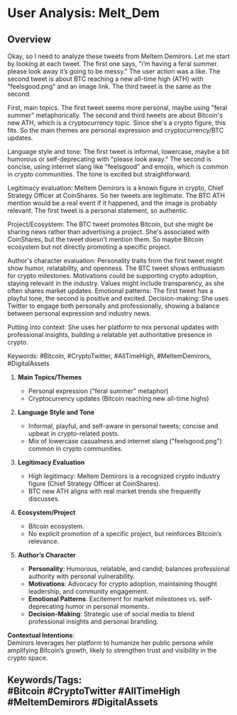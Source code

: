 # User Analysis: Melt_Dem

## Overview

<think>
Okay, so I need to analyze these tweets from Meltem Demirors. Let me start by looking at each tweet. The first one says, "i’m having a feral summer. please look away it’s going to be messy." The user action was a like. The second tweet is about BTC reaching a new all-time high (ATH) with "feelsgood.png" and an image link. The third tweet is the same as the second. 

First, main topics. The first tweet seems more personal, maybe using "feral summer" metaphorically. The second and third tweets are about Bitcoin's new ATH, which is a cryptocurrency topic. Since she's a crypto figure, this fits. So the main themes are personal expression and cryptocurrency/BTC updates.

Language style and tone: The first tweet is informal, lowercase, maybe a bit humorous or self-deprecating with "please look away." The second is concise, using internet slang like "feelsgood" and emojis, which is common in crypto communities. The tone is excited but straightforward.

Legitimacy evaluation: Meltem Demirors is a known figure in crypto, Chief Strategy Officer at CoinShares. So her tweets are legitimate. The BTC ATH mention would be a real event if it happened, and the image is probably relevant. The first tweet is a personal statement, so authentic.

Project/Ecosystem: The BTC tweet promotes Bitcoin, but she might be sharing news rather than advertising a project. She's associated with CoinShares, but the tweet doesn't mention them. So maybe Bitcoin ecosystem but not directly promoting a specific project.

Author's character evaluation: Personality traits from the first tweet might show humor, relatability, and openness. The BTC tweet shows enthusiasm for crypto milestones. Motivations could be supporting crypto adoption, staying relevant in the industry. Values might include transparency, as she often shares market updates. Emotional patterns: The first tweet has a playful tone, the second is positive and excited. Decision-making: She uses Twitter to engage both personally and professionally, showing a balance between personal expression and industry news.

Putting into context: She uses her platform to mix personal updates with professional insights, building a relatable yet authoritative presence in crypto.

Keywords: #Bitcoin, #CryptoTwitter, #AllTimeHigh, #MeltemDemirors, #DigitalAssets
</think>

1. **Main Topics/Themes**  
   - Personal expression ("feral summer" metaphor)  
   - Cryptocurrency updates (Bitcoin reaching new all-time highs)  

2. **Language Style and Tone**  
   - Informal, playful, and self-aware in personal tweets; concise and upbeat in crypto-related posts.  
   - Mix of lowercase casualness and internet slang ("feelsgood.png") common in crypto communities.  

3. **Legitimacy Evaluation**  
   - High legitimacy: Meltem Demirors is a recognized crypto industry figure (Chief Strategy Officer at CoinShares).  
   - BTC new ATH aligns with real market trends she frequently discusses.  

4. **Ecosystem/Project**  
   - Bitcoin ecosystem.  
   - No explicit promotion of a specific project, but reinforces Bitcoin’s relevance.  

5. **Author’s Character**  
   - **Personality**: Humorous, relatable, and candid; balances professional authority with personal vulnerability.  
   - **Motivations**: Advocacy for crypto adoption, maintaining thought leadership, and community engagement.  
   - **Emotional Patterns**: Excitement for market milestones vs. self-deprecating humor in personal moments.  
   - **Decision-Making**: Strategic use of social media to blend professional insights and personal branding.  

**Contextual Intentions**:  
Demirors leverages her platform to humanize her public persona while amplifying Bitcoin’s growth, likely to strengthen trust and visibility in the crypto space.  

**Keywords/Tags**:  
#Bitcoin #CryptoTwitter #AllTimeHigh #MeltemDemirors #DigitalAssets
---

